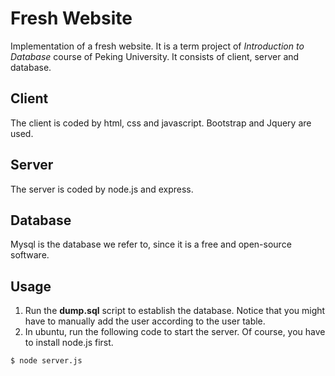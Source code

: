 # Fresh Website
Implementation of a fresh website. It is a term project of *Introduction to Database* course of Peking University. It consists of client, server and database.

## Client
The client is coded by html, css and javascript. Bootstrap and Jquery are used.

## Server
The server is coded by node.js and express.

## Database
Mysql is the database we refer to, since it is a free and open-source software.

## Usage
1. Run the **dump.sql** script to establish the database. Notice that you might have to manually add the user according to the user table.
2. In ubuntu, run the following code to start the server. Of course, you have to install node.js first.
```
$ node server.js
```
